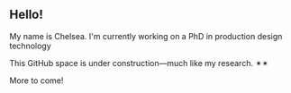 ## Hello!

My name is Chelsea. I'm currently working on a PhD in production design technology

This GitHub space is under construction—much like my research. ✴✴

More to come! 
